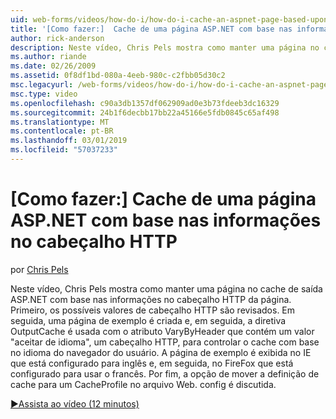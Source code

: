 ```yaml
---
uid: web-forms/videos/how-do-i/how-do-i-cache-an-aspnet-page-based-upon-information-in-the-http-header
title: '[Como fazer:]  Cache de uma página ASP.NET com base nas informações no cabeçalho HTTP | Microsoft Docs'
author: rick-anderson
description: Neste vídeo, Chris Pels mostra como manter uma página no cache de saída ASP.NET com base nas informações no cabeçalho HTTP da página. Primeiro, o potencial lho HTTP...
ms.author: riande
ms.date: 02/26/2009
ms.assetid: 0f8df1bd-080a-4eeb-980c-c2fbb05d30c2
msc.legacyurl: /web-forms/videos/how-do-i/how-do-i-cache-an-aspnet-page-based-upon-information-in-the-http-header
msc.type: video
ms.openlocfilehash: c90a3db1357df062909ad0e3b73fdeeb3dc16329
ms.sourcegitcommit: 24b1f6decbb17bb22a45166e5fdb0845c65af498
ms.translationtype: MT
ms.contentlocale: pt-BR
ms.lasthandoff: 03/01/2019
ms.locfileid: "57037233"
---
```

<a name="how-do-i--cache-an-aspnet-page-based-upon-information-in-the-http-header"></a>[Como fazer:]  Cache de uma página ASP.NET com base nas informações no cabeçalho HTTP
====================
por [Chris Pels](https://twitter.com/chrispels)

Neste vídeo, Chris Pels mostra como manter uma página no cache de saída ASP.NET com base nas informações no cabeçalho HTTP da página. Primeiro, os possíveis valores de cabeçalho HTTP são revisados. Em seguida, uma página de exemplo é criada e, em seguida, a diretiva OutputCache é usada com o atributo VaryByHeader que contém um valor "aceitar de idioma", um cabeçalho HTTP, para controlar o cache com base no idioma do navegador do usuário. A página de exemplo é exibida no IE que está configurado para inglês e, em seguida, no FireFox que está configurado para usar o francês. Por fim, a opção de mover a definição de cache para um CacheProfile no arquivo Web. config é discutida.

[&#9654;Assista ao vídeo (12 minutos)](https://channel9.msdn.com/Blogs/ASP-NET-Site-Videos/how-do-i-cache-an-aspnet-page-based-upon-information-in-the-http-header)
